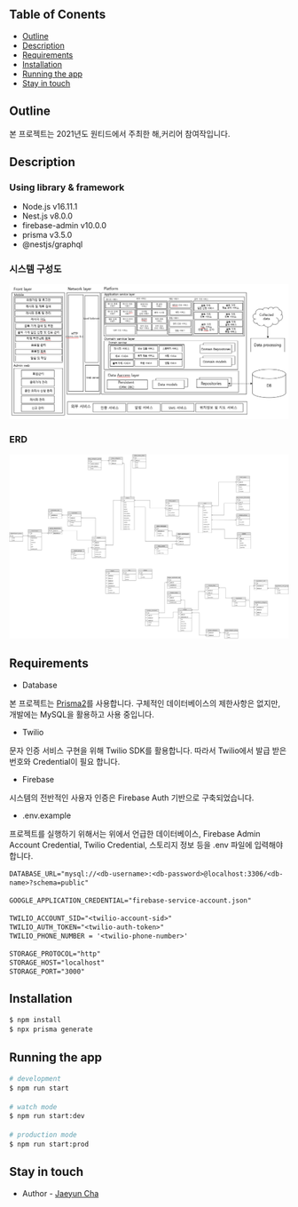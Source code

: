 ## Table of Conents

- [Outline](#outline)
- [Description](#description)
- [Requirements](#requirements)
- [Installation](#installation)
- [Running the app](#running-the-app)
- [Stay in touch](#stay-in-touch)

## Outline

본 프로젝트는 2021년도 원티드에서 주최한 해,커리어 참여작입니다.

## Description

### Using library & framework

- Node.js v16.11.1
- Nest.js v8.0.0
- firebase-admin v10.0.0
- prisma v3.5.0
- @nestjs/graphql

### 시스템 구성도

![](./docs/system-diagram.png)

### ERD

![](./docs/erd.png)

## Requirements

- Database

본 프로젝트는 [Prisma2](https://www.prisma.io/)를 사용합니다. 구체적인 데이터베이스의 제한사항은 없지만, 개발에는 MySQL을 활용하고 사용 중입니다.

- Twilio

문자 인증 서비스 구현을 위해 Twilio SDK를 활용합니다. 따라서 Twilio에서 발급 받은 번호와 Credential이 필요 합니다.

- Firebase

시스템의 전반적인 사용자 인증은 Firebase Auth 기반으로 구축되었습니다.

- .env.example

프로젝트를 실행하기 위해서는 위에서 언급한 데이터베이스, Firebase Admin Account Credential, Twilio Credential, 스토리지 정보 등을 .env 파일에 입력해야 합니다.

```
DATABASE_URL="mysql://<db-username>:<db-password>@localhost:3306/<db-name>?schema=public"

GOOGLE_APPLICATION_CREDENTIAL="firebase-service-account.json"

TWILIO_ACCOUNT_SID="<twilio-account-sid>"
TWILIO_AUTH_TOKEN="<twilio-auth-token>"
TWILIO_PHONE_NUMBER = '<twilio-phone-number>'

STORAGE_PROTOCOL="http"
STORAGE_HOST="localhost"
STORAGE_PORT="3000"
```

## Installation

```bash
$ npm install
$ npx prisma generate
```

## Running the app

```bash
# development
$ npm run start

# watch mode
$ npm run start:dev

# production mode
$ npm run start:prod
```

## Stay in touch

- Author - [Jaeyun Cha](https://notjustmoney.github.io)
